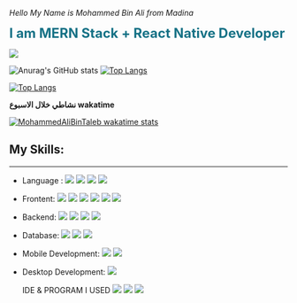 _Hello My Name is Mohammed Bin Ali
from Madina_

<span style="color:#167286;font-size:24px;font-weight:bold">I am MERN Stack + React Native Developer</span>

![](https://komarev.com/ghpvc/?username=MohammedAliBinTaleb&color=blue)

![Anurag's GitHub stats](https://github-readme-stats.vercel.app/api?username=MohammedAliBinTaleb&count_private=true&bg_color=90DEG,167286,00FBFD&title_color=fff&text_color=ddd)
[![Top Langs](https://github-readme-stats.vercel.app/api/top-langs/?username=MohammedAliBinTaleb&layout=compact)](https://github.com/MohammedAliBinTaleb/github-readme-stats)

[![Top Langs](https://github-readme-stats.vercel.app/api/top-langs/?username=MohammedAliBinTaleb)](https://github.com/MohammedAliBinTaleb/github-readme-stats)

**نشاطي خلال الاسبوع wakatime**

[![MohammedAliBinTaleb wakatime stats](https://github-readme-stats.vercel.app/api/wakatime?username=mohammedalibintaleb)](https://github.com/anuraghazra/github-readme-stats)

## My Skills:

<hr/>

- Language :
  [<img src="https://img.shields.io/badge/JavaScript-323330?style=for-the-badge&logo=javascript&logoColor=F7DF1E"/>]()
  [<img src="https://img.shields.io/badge/TypeScript-007ACC?style=for-the-badge&logo=typescript&logoColor=white"/>]()
  [<img src="https://img.shields.io/badge/Java-ED8B00?style=for-the-badge&logo=java&logoColor=white"/>]()
  [<img src="https://img.shields.io/badge/Rust-black?style=for-the-badge&logo=rust&logoColor=#E57324"/>]()

- Frontent:
  [<img src="https://img.shields.io/badge/HTML5-E34F26?style=for-the-badge&logo=html5&logoColor=white"/>]()
  [<img src="https://img.shields.io/badge/CSS3-1572B6?style=for-the-badge&logo=css3&logoColor=white"/>]()
  [<img src="https://img.shields.io/badge/React-20232A?style=for-the-badge&logo=react&logoColor=61DAFB"/>]()
  [<img src="https://img.shields.io/badge/Gatsby-663399?style=for-the-badge&logo=gatsby&logoColor=white"/>]()
  [<img src="https://img.shields.io/badge/Sass-CC6699?style=for-the-badge&logo=sass&logoColor=white"/>]()
  [<img src="https://img.shields.io/badge/Tailwind_CSS-38B2AC?style=for-the-badge&logo=tailwind-css&logoColor=white"/>]()

- Backend:
  [<img src="https://img.shields.io/badge/Node.js-339933?style=for-the-badge&logo=nodedotjs&logoColor=white"/>]()
  [<img src="https://img.shields.io/badge/Express.js-000000?style=for-the-badge&logo=express&logoColor=white"/>]()
  [<img src="https://img.shields.io/badge/Socket.io-010101?&style=for-the-badge&logo=Socket.io&logoColor=white"/>]()
  [<img src="https://img.shields.io/badge/next.js-000000?style=for-the-badge&logo=nextdotjs&logoColor=white"/>]()

- Database:
  [<img src="https://img.shields.io/badge/MySQL-00000F?style=for-the-badge&logo=mysql&logoColor=white"/>]()
  [<img src="https://img.shields.io/badge/MongoDB-white?style=for-the-badge&logo=mongodb&logoColor=4EA94B"/>]()
  [<img src="https://img.shields.io/badge/firebase-ffca28?style=for-the-badge&logo=firebase&logoColor=black"/>]()

- Mobile Development:
  [<img src="https://img.shields.io/badge/React_Native-20232A?style=for-the-badge&logo=react&logoColor=61DAFB"/>]()
  [<img src="https://img.shields.io/badge/Expo-1B1F23?style=for-the-badge&logo=expo&logoColor=white"/>]()

- Desktop Development:
  [<img src="https://img.shields.io/badge/Electron-2B2E3A?style=for-the-badge&logo=electron&logoColor=9FEAF9"/>]()

  IDE & PROGRAM I USED
  [<img src="https://img.shields.io/badge/Visual_Studio_Code-0078D4?style=for-the-badge&logo=visual%20studio%20code&logoColor=white"/>]()
  [<img src="https://img.shields.io/badge/Figma-F24E1E?style=for-the-badge&logo=figma&logoColor=white"/>]()
  [<img src="https://img.shields.io/badge/Notion-000000?style=for-the-badge&logo=notion&logoColor=white"/>]()
